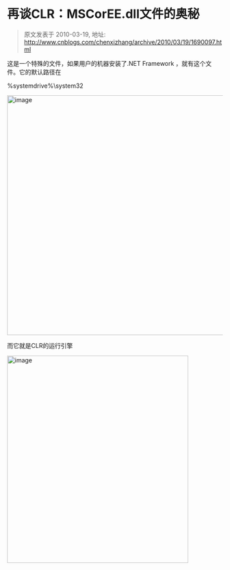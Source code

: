 # 再谈CLR：MSCorEE.dll文件的奥秘 
> 原文发表于 2010-03-19, 地址: http://www.cnblogs.com/chenxizhang/archive/2010/03/19/1690097.html 


<p>这是一个特殊的文件，如果用户的机器安装了.NET Framework ，就有这个文件。它的默认路径在</p> <p>%systemdrive%\system32</p> <p><a href="http://images.cnblogs.com/cnblogs_com/chenxizhang/WindowsLiveWriter/CLRMSCorEE.dll_1132B/image_4.png" class="thickbox"><img title="image" border="0" alt="image" src="http://images.cnblogs.com/cnblogs_com/chenxizhang/WindowsLiveWriter/CLRMSCorEE.dll_1132B/image_thumb_1.png" width="829" height="560"></a> </p> <p>而它就是CLR的运行引擎</p> <p><a href="http://images.cnblogs.com/cnblogs_com/chenxizhang/WindowsLiveWriter/CLRMSCorEE.dll_1132B/image_2.png" class="thickbox"><img title="image" border="0" alt="image" src="http://images.cnblogs.com/cnblogs_com/chenxizhang/WindowsLiveWriter/CLRMSCorEE.dll_1132B/image_thumb.png" width="423" height="484"></a></p>